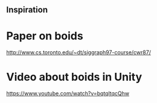 ## Inspiration

# Paper on boids
http://www.cs.toronto.edu/~dt/siggraph97-course/cwr87/

# Video about boids in Unity
https://www.youtube.com/watch?v=bqtqltqcQhw